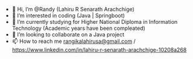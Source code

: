 - 👋 Hi, I’m @Randy (Lahiru R Senarath Arachchige)
- 👀 I’m interested in coding (Java | Springboot)
- 🌱 I’m currently studying for Higher National Diploma in Information Technology (Academic years have been compleated)
- 💞️ I’m looking to collaborate on a Java project
- 📫 How to reach me rangikalahirusa@gmail.com / https://www.linkedin.com/in/lahiru-r-senarath-arachchige-10208a268 

<!---
Randysalrk/Randysalrk is a ✨ special ✨ repository because its `README.md` (this file) appears on your GitHub profile.
You can click the Preview link to take a look at your changes.
--->
